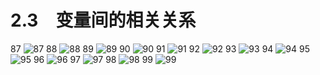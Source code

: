 # 2.3　变量间的相关关系

87
![87](../../book/人教版高中数学A版必修3/人教版高中数学A版必修3_87.png)
88
![88](../../book/人教版高中数学A版必修3/人教版高中数学A版必修3_88.png)
89
![89](../../book/人教版高中数学A版必修3/人教版高中数学A版必修3_89.png)
90
![90](../../book/人教版高中数学A版必修3/人教版高中数学A版必修3_90.png)
91
![91](../../book/人教版高中数学A版必修3/人教版高中数学A版必修3_91.png)
92
![92](../../book/人教版高中数学A版必修3/人教版高中数学A版必修3_92.png)
93
![93](../../book/人教版高中数学A版必修3/人教版高中数学A版必修3_93.png)
94
![94](../../book/人教版高中数学A版必修3/人教版高中数学A版必修3_94.png)
95
![95](../../book/人教版高中数学A版必修3/人教版高中数学A版必修3_95.png)
96
![96](../../book/人教版高中数学A版必修3/人教版高中数学A版必修3_96.png)
97
![97](../../book/人教版高中数学A版必修3/人教版高中数学A版必修3_97.png)
98
![98](../../book/人教版高中数学A版必修3/人教版高中数学A版必修3_98.png)
99
![99](../../book/人教版高中数学A版必修3/人教版高中数学A版必修3_99.png)

